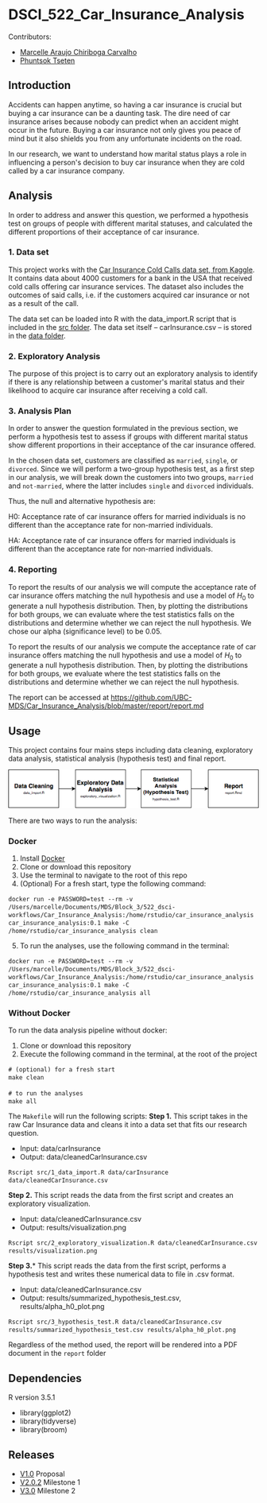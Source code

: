 # DSCI_522_Car_Insurance_Analysis


Contributors:

- [Marcelle Araujo Chiriboga Carvalho](http://github.ubc.ca/mchirib)
- [Phuntsok Tseten](http://github.ubc.ca/ptseten)


## Introduction

Accidents can happen anytime, so having a car insurance is crucial but buying a car insurance can be a daunting task. The dire need of car insurance arises because nobody can predict when an accident might occur in the future. Buying a car insurance not only gives you peace of mind but it also shields you from any unfortunate incidents on the road.

In our research, we want to understand how marital status plays a role in influencing a person's decision to buy car insurance when they are cold called by a car insurance company.

## Analysis

In order to address and answer this question, we performed a hypothesis test on groups of people with different marital statuses, and calculated the different proportions of their acceptance of car insurance.

### 1. Data set

This project works with the [Car Insurance Cold Calls data set, from Kaggle](https://www.kaggle.com/kondla/carinsurance#carInsurance_test.csv). It contains data about 4000 customers for a bank in the USA that received cold calls offering car insurance services. The dataset also includes the outcomes of said calls, i.e. if the customers acquired car insurance or not as a result of the call.

The data set can be loaded into R with the data_import.R script that is included in the [src folder](/src). The data set itself – carInsurance.csv – is stored in the [data folder](/data).

### 2. Exploratory Analysis

The purpose of this project is to carry out an exploratory analysis to identify if there is any relationship between a customer's marital status and their likelihood to acquire car insurance after receiving a cold call.

### 3. Analysis Plan

In order to answer the question formulated in the previous section, we perform a hypothesis test to assess if groups with different marital status show different proportions in their acceptance of the car insurance offered.

In the chosen data set, customers are classified as `married`, `single`, or `divorced`. Since we will perform a two-group hypothesis test, as a first step in our analysis, we will break down the customers into two groups, `married` and `not-married`, where the latter includes `single` and `divorced` individuals.

Thus, the null and alternative hypothesis are:

H0: Acceptance rate of car insurance offers for married individuals is no different than the acceptance rate for non-married individuals.

HA: Acceptance rate of car insurance offers for married individuals is different than the acceptance rate for non-married individuals.

### 4. Reporting

To  report the results of our analysis we will compute the acceptance rate of car insurance offers matching the null hypothesis and use a model of $H_0$ to generate a null hypothesis distribution. Then, by plotting the distributions for both groups, we can evaluate where the test statistics falls on the distributions and determine whether we can reject the null hypothesis. We chose our alpha (significance level) to be 0.05.

To report the results of our analysis we compute the acceptance rate of car insurance offers matching the null hypothesis and use a model of $H_0$ to generate a null hypothesis distribution. Then, by plotting the distributions for both groups, we evaluate where the test statistics falls on the distributions and determine whether we can reject the null hypothesis.

The report can be accessed at https://github.com/UBC-MDS/Car_Insurance_Analysis/blob/master/report/report.md

## Usage

This project contains four mains steps including data cleaning, exploratory data analysis, statistical analysis (hypothesis test) and final report.

![](fig/Flowchart.png)

There are two ways to run the analysis:

### Docker
1. Install [Docker](https://www.docker.com/get-started)
2. Clone or download this repository
3. Use the terminal to navigate to the root of this repo
4. (Optional) For a fresh start, type the following command:
```
docker run -e PASSWORD=test --rm -v /Users/marcelle/Documents/MDS/Block_3/522_dsci-workflows/Car_Insurance_Analysis:/home/rstudio/car_insurance_analysis car_insurance_analysis:0.1 make -C /home/rstudio/car_insurance_analysis clean
```

5. To run the analyses, use the following command in the terminal:
```
docker run -e PASSWORD=test --rm -v /Users/marcelle/Documents/MDS/Block_3/522_dsci-workflows/Car_Insurance_Analysis:/home/rstudio/car_insurance_analysis car_insurance_analysis:0.1 make -C /home/rstudio/car_insurance_analysis all
```

### Without Docker
To run the data analysis pipeline without docker:
1. Clone or download this repository
2. Execute the following command in the terminal, at the root of the project

```
# (optional) for a fresh start
make clean

# to run the analyses
make all
```
The `Makefile` will run the following scripts:
**Step 1.** This script takes in the raw Car Insurance data and cleans it into a data set that fits our research question.
- Input: data/carInsurance
- Output: data/cleanedCarInsurance.csv
```
Rscript src/1_data_import.R data/carInsurance data/cleanedCarInsurance.csv
```

**Step 2.** This script reads the data from the first script and creates an exploratory visualization.
- Input: data/cleanedCarInsurance.csv
- Output: results/visualization.png
```
Rscript src/2_exploratory_visualization.R data/cleanedCarInsurance.csv results/visualization.png
```

**Step 3.*** This script reads the data from the first script, performs a hypothesis test and writes these numerical data to file in .csv format.
- Input: data/cleanedCarInsurance.csv
- Output: results/summarized_hypothesis_test.csv, results/alpha_h0_plot.png
```
Rscript src/3_hypothesis_test.R data/cleanedCarInsurance.csv results/summarized_hypothesis_test.csv results/alpha_h0_plot.png
```


Regardless of the method used, the report will be rendered into a PDF document in the `report` folder

## Dependencies

R version 3.5.1

- library(ggplot2)
- library(tidyverse)
- library(broom)


## Releases
 - [V1.0](https://github.com/UBC-MDS/Car_Insurance_Analysis/releases/tag/v1.0) Proposal
 - [V2.0.2](https://github.com/UBC-MDS/Car_Insurance_Analysis/releases/tag/v2.0.2) Milestone 1
 - [V3.0](https://github.com/UBC-MDS/Car_Insurance_Analysis/releases/tag/v3.0) Milestone 2
